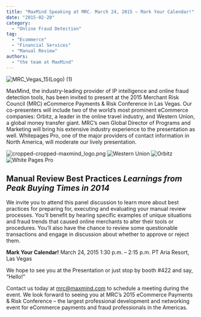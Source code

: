 ```yaml
---
title: "MaxMind Speaking at MRC. March 24, 2015 – Mark Your Calendar!"
date: "2015-02-20"
category:
  - "Online Fraud Detection"
tag:
  - "Ecommerce"
  - "Financial Services"
  - "Manual Review"
authors:
  - "the team at MaxMind"
---
```


![MRC_Vegas_15(Logo) (1)](/images/2015/02/MRC_Vegas_15Logo-1-e1424453851417.jpg)

MaxMind, the industry-leading provider of IP intelligence and online fraud
detection tools, has been invited to present at the 2015 Merchant Risk Council
(MRC) eCommerce Payments & Risk Conference in Las Vegas. Our co-presenters will
include two of the world’s most prominent eCommerce companies: Orbitz, a leader
in the online travel industry, and Western Union, a global money transfer giant.
MRC’s own Global Director of Programs and Marketing will bring his extensive
industry experience to the presentation as well. Whitepages Pro, one of the
major providers of contact information in North America, will moderate our
lively presentation.

![cropped-cropped-maxmind_logo.png](/images/2015/02/cropped-cropped-maxmind_logo-e1424453285396.png)
![Western Union](/images/2015/02/Western-Union-e1424453215447.png)
![Orbitz](/images/2015/02/Orbitz-e1424453363302.png)
![White Pages Pro](/images/2015/02/White-Pages-Pro-e1424453527304-150x35.png)

## Manual Review Best Practices _Learnings from Peak Buying Times in 2014_

We invite you to attend this panel discussion to learn more about best practices
for preparing for, executing and evaluating your manual review processes. You’ll
benefit by hearing specific examples of unique situations and fraud trends that
caused online merchants to alter their tools or procedures. You’ll also have the
chance to review some questionable transactions and engage in discussion about
whether to approve or reject them.

**Mark Your Calendar!** March 24, 2015 1:30 p.m. – 2:15 p.m. PT Aria Resort, Las
Vegas

We hope to see you at the Presentation or just stop by booth #422 and say,
“Hello!”

Contact us today at <mrc@maxmind.com> to schedule a meeting during the event. We
look forward to seeing you at MRC’s 2015 eCommerce Payments & Risk Conference –
the largest professional development and networking event for eCommerce payments
and fraud professionals in the Americas.
